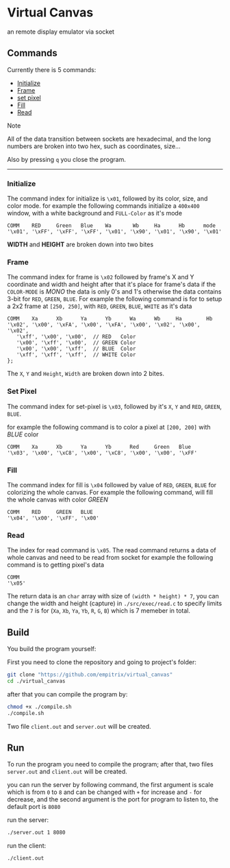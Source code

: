# Virtual Canvas
an remote display emulator via socket

## Commands

Currently there is 5 commands:
- [Initialize](#initialize)
- [Frame](#frame)
- [set pixel](#set-pixel)
- [Fill](#fill)
- [Read](#read)

> [!NOTE]
> All of the data transition between sockets are hexadecimal, and the long numbers are broken into two hex, such as coordinates, size...


Also by pressing `q` you close the program.

---

### Initialize
The command index for initialize is `\x01`, followed by its color, size, and color mode.
for example the following commands initialize a `400x400` window, with a white background and `FULL-Color` as it's mode

```text
COMM    RED     Green   Blue    Wa       Wb     Ha      Hb      mode
'\x01', '\xFF', '\xFF', '\xFF', '\x01', '\x90', '\x01', '\x90', '\x01'
```

**WIDTH** and **HEIGHT** are broken down into two bites

### Frame
 The command index for frame is `\x02` followed by frame's X and Y coordinate and width and height after that it's place for frame's data if the `COLOR-MODE` is *MONO* the data is only 0's and 1's otherwise the data contains 3-bit for `RED`, `GREEN`, `BLUE`.
 For example the following command is for to setup a 2x2 frame at `[250, 250]`, with `RED`, `GREEN`, `BLUE`, `WHITE` as it's data
 ```text
COMM    Xa      Xb      Ya      Yb      Wa      Wb     Ha        Hb
'\x02', '\x00', '\xFA', '\x00', '\xFA', '\x00', '\x02', '\x00', '\x02',
	'\xff', '\x00', '\x00',  // RED   Color
	'\x00', '\xff', '\x00',  // GREEN Color
	'\x00', '\x00', '\xff',  // BLUE  Color
	'\xff', '\xff', '\xff',  // WHITE Color
}; 
```

The `X`, `Y` and `Height`, `Width` are broken down into 2 bites.

### Set Pixel
The command index for set-pixel is `\x03`, followed by it's `X`, `Y` and `RED`, `GREEN`, `BLUE`.

for example the following command is to color a pixel at `[200, 200]` with *BLUE* color
```text
COMM    Xa      Xb      Ya      Yb      Red     Green   Blue
'\x03', '\x00', '\xC8', '\x00', '\xC8', '\x00', '\x00', '\xFF'
```


### Fill
The command index for fill is `\x04` followed by value of `RED`, `GREEN`, `BLUE` for colorizing the whole canvas.
For example the following command, will fill the whole canvas with color *GREEN*
```text
COMM    RED     GREEN   BLUE
'\x04', '\x00', '\xFF', '\x00'
```

### Read
The index for read command is `\x05`.
The read command returns a data of whole canvas and need to be read from socket
for example the following command is to getting pixel's data
```
COMM
'\x05'
```

The return data is an `char` array with size of `(width * height) * 7`, you can change the width and height (capture) in `./src/exec/read.c` to specify limits and the `7` is for (`Xa`, `Xb`, `Ya`, `Yb`, `R`, `G`, `B`) which is 7 memeber in total.


## Build
You build the program yourself:

First you need to clone the repository and going to project's folder:
```bash
git clone "https://github.com/empitrix/virtual_canvas"
cd ./virtual_canvas
```

after that you can compile the program by:
```bash
chmod +x ./compile.sh
./compile.sh
```

Two file `client.out` and `server.out` will be created.

## Run
To run the program you need to compile the program; after that, two files `server.out` and `client.out` will be created.

you can run the server by following command, the first argument is scale which is from `0` to `8` and can be changed with `+` for increase and `-` for decrease, and the second argument is the port for program to listen to, the default port is `8080`

run the server:
```bash
./server.out 1 8080
```

run the client:
```bash
./client.out
```
